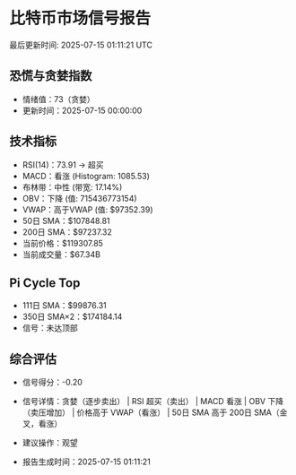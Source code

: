 # 比特币市场信号报告

最后更新时间: 2025-07-15 01:11:21 UTC

## 恐慌与贪婪指数
- 情绪值：73（贪婪）
- 更新时间：2025-07-15 00:00:00

## 技术指标
- RSI(14)：73.91 → 超买
- MACD：看涨 (Histogram: 1085.53)
- 布林带：中性 (带宽: 17.14%)
- OBV：下降 (值: 715436773154)
- VWAP：高于VWAP (值: $97352.39)
- 50日 SMA：$107848.81
- 200日 SMA：$97237.32
- 当前价格：$119307.85
- 当前成交量：$67.34B

## Pi Cycle Top
- 111日 SMA：$99876.31
- 350日 SMA×2：$174184.14
- 信号：未达顶部

## 综合评估
- 信号得分：-0.20
- 信号详情：贪婪（逐步卖出） | RSI 超买（卖出） | MACD 看涨 | OBV 下降（卖压增加） | 价格高于 VWAP（看涨） | 50日 SMA 高于 200日 SMA（金叉，看涨）
- 建议操作：观望

- 报告生成时间：2025-07-15 01:11:21